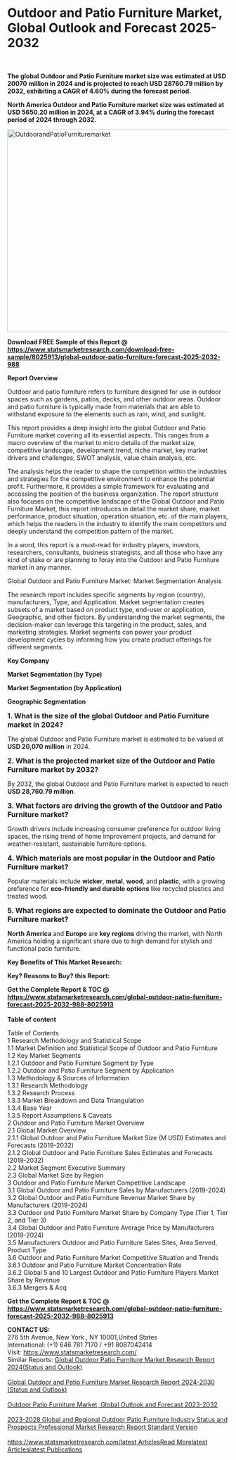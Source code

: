 <h1>Outdoor and Patio Furniture Market, Global Outlook and Forecast 2025-2032</h1><br/><p><strong>The global Outdoor and Patio Furniture market size was estimated at USD 20070 million in 2024 and is projected to reach USD 28760.79 million by 2032, exhibiting a <strong>CAGR</strong> of 4.60% during the forecast period.</strong></p><p><strong>North America Outdoor and Patio Furniture market size was estimated at USD 5650.20 million in 2024, at a <strong>CAGR</strong> of 3.94% during the forecast period of 2024 through 2032.</strong></p><p><img alt="OutdoorandPatioFurnituremarket" src="https://www.grandresearchstore.com/assets/report-images/OutdoorandPatioFurnituremarket.png" style="width: 730px; height: 460px;"></p><p><strong>Download FREE Sample of this Report @ <a href="https://www.statsmarketresearch.com/download-free-sample/8025913/global-outdoor-patio-furniture-forecast-2025-2032-988">https://www.statsmarketresearch.com/download-free-sample/8025913/global-outdoor-patio-furniture-forecast-2025-2032-988</a></strong></p><p><strong>Report Overview</strong></p><p>Outdoor and patio furniture refers to furniture designed for use in outdoor spaces such as gardens, patios, decks, and other outdoor areas. Outdoor and patio furniture is typically made from materials that are able to withstand exposure to the elements such as rain, wind, and sunlight.</p><p>This report provides a deep insight into the global Outdoor and Patio Furniture market covering all its essential aspects. This ranges from a macro overview of the market to micro details of the market size, competitive landscape, development trend, niche market, key market drivers and challenges, SWOT analysis, value chain analysis, etc.</p><p>The analysis helps the reader to shape the competition within the industries and strategies for the competitive environment to enhance the potential profit. Furthermore, it provides a simple framework for evaluating and accessing the position of the business organization. The report structure also focuses on the competitive landscape of the Global Outdoor and Patio Furniture Market, this report introduces in detail the market share, market performance, product situation, operation situation, etc. of the main players, which helps the readers in the industry to identify the main competitors and deeply understand the competition pattern of the market.</p><p>In a word, this report is a must-read for industry players, investors, researchers, consultants, business strategists, and all those who have any kind of stake or are planning to foray into the Outdoor and Patio Furniture market in any manner.</p><p>Global Outdoor and Patio Furniture Market: Market Segmentation Analysis</p><p>The research report includes specific segments by region (country), manufacturers, Type, and Application. Market segmentation creates subsets of a market based on product type, end-user or application, Geographic, and other factors. By understanding the market segments, the decision-maker can leverage this targeting in the product, sales, and marketing strategies. Market segments can power your product development cycles by informing how you create product offerings for different segments.</p><p><strong>Key Company</strong></p><p><strong>Market Segmentation (by Type)</strong></p><p><strong>Market Segmentation (<strong>by Application</strong>)</strong></p><p><strong>Geographic Segmentation</strong></p><p><span style="font-size:16px;"><strong>1. What is the size of the global Outdoor and Patio Furniture market in 2024?</strong></span></p><p>The global Outdoor and Patio Furniture market is estimated to be valued at <strong>USD 20,070 million</strong> in 2024.</p><p><span style="font-size:16px;"><strong>2. What is the projected market size of the Outdoor and Patio Furniture market by 2032?</strong></span></p><p>By 2032, the global Outdoor and Patio Furniture market is expected to reach <strong>USD 28,760.79 million</strong>.</p><p><span style="font-size:16px;"><strong>3. What factors are driving the growth of the Outdoor and Patio Furniture market?</strong></span></p><p>Growth drivers include increasing consumer preference for outdoor living spaces, the rising trend of home improvement projects, and demand for weather-resistant, sustainable furniture options.</p><p><span style="font-size:16px;"><strong>4. Which materials are most popular in the Outdoor and Patio Furniture market?</strong></span></p><p>Popular materials include <strong>wicker</strong>, <strong>metal</strong>, <strong>wood</strong>, and <strong>plastic</strong>, with a growing preference for <strong>eco-friendly and durable options</strong> like recycled plastics and treated wood.</p><p><span style="font-size:16px;"><strong>5. What regions are expected to dominate the Outdoor and Patio Furniture market?</strong></span></p><p><strong>North America</strong> and <strong>Europe</strong> are <strong>key regions</strong> driving the market, with North America holding a significant share due to high demand for stylish and functional patio furniture.</p><p><strong>Key Benefits of This Market Research:</strong></p><p><strong>Key? <strong>Reasons to Buy</strong>? this Report:</strong></p><div><b>Get the Complete Report & TOC @ <a href="https://www.statsmarketresearch.com/global-outdoor-patio-furniture-forecast-2025-2032-988-8025913">https://www.statsmarketresearch.com/global-outdoor-patio-furniture-forecast-2025-2032-988-8025913</a></b></div><br><b>Table of content</b><p>Table of Contents<br />1 Research Methodology and Statistical Scope<br />1.1 Market Definition and Statistical Scope of Outdoor and Patio Furniture<br />1.2 Key Market Segments<br />1.2.1 Outdoor and Patio Furniture Segment by Type<br />1.2.2 Outdoor and Patio Furniture Segment by Application<br />1.3 Methodology & Sources of Information<br />1.3.1 Research Methodology<br />1.3.2 Research Process<br />1.3.3 Market Breakdown and Data Triangulation<br />1.3.4 Base Year<br />1.3.5 Report Assumptions & Caveats<br />2 Outdoor and Patio Furniture Market Overview<br />2.1 Global Market Overview<br />2.1.1 Global Outdoor and Patio Furniture Market Size (M USD) Estimates and Forecasts (2019-2032)<br />2.1.2 Global Outdoor and Patio Furniture Sales Estimates and Forecasts (2019-2032)<br />2.2 Market Segment Executive Summary<br />2.3 Global Market Size by Region<br />3 Outdoor and Patio Furniture Market Competitive Landscape<br />3.1 Global Outdoor and Patio Furniture Sales by Manufacturers (2019-2024)<br />3.2 Global Outdoor and Patio Furniture Revenue Market Share by Manufacturers (2019-2024)<br />3.3 Outdoor and Patio Furniture Market Share by Company Type (Tier 1, Tier 2, and Tier 3)<br />3.4 Global Outdoor and Patio Furniture Average Price by Manufacturers (2019-2024)<br />3.5 Manufacturers Outdoor and Patio Furniture Sales Sites, Area Served, Product Type<br />3.6 Outdoor and Patio Furniture Market Competitive Situation and Trends<br />3.6.1 Outdoor and Patio Furniture Market Concentration Rate<br />3.6.2 Global 5 and 10 Largest Outdoor and Patio Furniture Players Market Share by Revenue<br />3.6.3 Mergers & Acq<br><div><b>Get the Complete Report & TOC @ <a href="https://www.statsmarketresearch.com/global-outdoor-patio-furniture-forecast-2025-2032-988-8025913">https://www.statsmarketresearch.com/global-outdoor-patio-furniture-forecast-2025-2032-988-8025913</a></b></div></p> <b>CONTACT US:</b><br>276 5th Avenue, New York , NY 10001,United States<br>International: (+1) 646 781 7170 / +91 8087042414<br>Visit: <a href="https://www.statsmarketresearch.com/">https://www.statsmarketresearch.com/</a><br>Similar Reports: <a href="https://www.statsmarketresearch.com/global-outdoor-patio-furniture-forecast-2025-2032-988-8025913">Global Outdoor Patio Furniture Market Research Report 2024(Status and Outlook)</a><br/><br/><a href="https://www.statsmarketresearch.com/global-outdoor-patio-furniture-forecast-2025-2032-988-8025913">Global Outdoor and Patio Furniture Market Research Report 2024-2030 (Status and Outlook)</a><br/><br/><a href="https://www.statsmarketresearch.com/global-outdoor-patio-furniture-forecast-2025-2032-988-8025913">Outdoor Patio Furniture Market, Global Outlook and Forecast 2023-2032</a><br/><br/><a href="https://www.statsmarketresearch.com/global-outdoor-patio-furniture-forecast-2025-2032-988-8025913">2023-2028 Global and Regional Outdoor Patio Furniture Industry Status and Prospects Professional Market Research Report Standard Version</a><br/><br/><a href="https://gyeongbokgung.com">https://www.statsmarketresearch.com/</a><a href="https://hallyeomaritime.com">latest Articles</a><a href="https://jingwansa.com">Read More</a><a href=https://nguoiviet.jp/">latest Articles</a><a href="https://www.intelmarketresearch.com/">latest Publications</a>